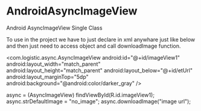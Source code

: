 AndroidAsyncImageView
=====================

Android AsyncImageView Single Class

To use in the project we have to just declare in xml anywhare just like below and then just need to access object and call downloadImage function.


<com.logistic.async.AsyncImageView
        android:id="@+id/imageView1"
        android:layout_width="match_parent"
        android:layout_height="match_parent"
        android:layout_below="@+id/etUrl"
        android:layout_marginTop="5dp"
        android:background="@android:color/darker_gray" />


	
async = (AsyncImageView) findViewById(R.id.imageView1);
async.strDefaultImage = "no_image";
async.downloadImage("image url");
